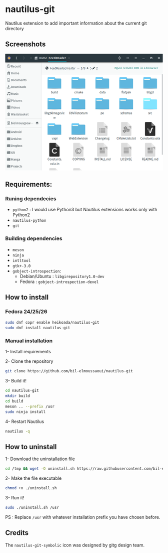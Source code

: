 # nautilus-git
Nautilus extension to add important information about the current git directory

## Screenshots

 <div align="center"><img src="screenshots/screenshot1.png" alt="Preview" /></div>


## Requirements:
### Runing dependecies
- `python2` : I would use Python3 but Nautilus extensions works only with Python2
- `nautilus-python`
- `git`

### Building dependencies
- `meson`
- `ninja`
- `intltool`
- `gtk+-3.0`
- `gobject-introspection`:
  - Debian/Ubuntu : `libgirepository1.0-dev` 
  - Fedora : `gobject-introspection-devel`

## How to install

### Fedora 24/25/26
```bash
sudo dnf copr enable heikoada/nautilus-git
sudo dnf install nautilus-git 
```


### Manual installation
1- Install requirements

2- Clone the repository 
```bash
git clone https://github.com/bil-elmoussaoui/nautilus-git
```
3- Build it!
```bash
cd nautilus-git 
mkdir build
cd build
meson .. --prefix /usr
sudo ninja install
``` 
4- Restart Nautilus 
```bash
nautilus -q
```

## How to uninstall

1- Download the uninstallation file
```bash
cd /tmp && wget -O uninstall.sh https://raw.githubusercontent.com/bil-elmoussaoui/nautilus-git/master/uninstall.sh
```
2- Make the file executable
```bash
chmod +x ./uninstall.sh
```
3- Run it!
```bash
sudo ./uninstall.sh /usr

```
PS : Replace `/usr` with whatever installation prefix you have chosen before.

## Credits
The `nautilus-git-symbolic` icon was designed by gitg design team.
